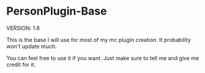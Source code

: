 # PersonPlugin-Base
VERSION: 1.6

This is the base I will use for most of my mc plugin creation. It probability won't update much.

You can feel free to use it if you want. Just make sure to tell me and give me credit for it.
